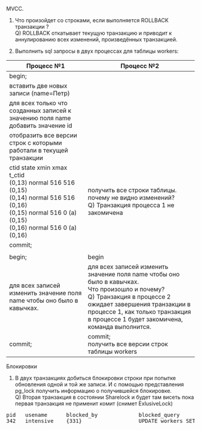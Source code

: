 MVCC.
1) Что произойдет со строками, если выполняется ROLLBACK транзакции ? <br>
Q) ROLLBACK откатывает текущую транзакцию и приводит к аннулированию всех изменений, произведённых транзакцией.

2) Выполнить sql запросы в двух процессах для таблицы workers:

| Процесс №1                                                                       | Процесс №2                                                                                        |
|----------------------------------------------------------------------------------|---------------------------------------------------------------------------------------------------|
| begin;                                                                           |                                                                                                   |
| вставить две новых записи (name=Петр)                                            |                                                                                                   |
| для всех только что созданных  записей к значению поля name добавить значение id<br/> |                                                                                                   |
| отобразить все версии строк с которыми работали в текущей транзакции
|  ctid   state    xmin     xmax    t_ctid  <br> (0,13)  normal  516      516      (0,15) <br> (0,14)  normal  516      516      (0,16) <br> (0,15)  normal  516      0 (a)    (0,15)<br> (0,16)  normal  516      0 (a)    (0,16)                                                                             |    получить все строки таблицы. почему не видно изменений? <br> Q) Транзакция процесса 1 не закомичена                                         |
| commit;                                                                      |                                                                                                       |
|                                                                              |                                                                                                   |
|begin;                                                                            | begin                                                                                             |
|для всех записей изменить значение поля name чтобы оно было в кавычках.                                                                                | для всех записей изменить значение поля name чтобы оно было в кавычках. <br/>Что произошло и почему? <br> Q) Транзакция в процессе 2 ожидает завершения транзакции в процессе 1, как только транзакция в процессе 1 будет закомичена, команда выполнится.|
|commit;                                                                                | commit;<br/>получить все версии строк таблицы workers                                             |


Блокировки
1) В двух транзакциях добиться блокировки строки при попытке обновления одной и той же записи.
И с помощью представления pg_lock получить информацию о получившейся блокировке. <br>
Q) Вторая транзакция в состоянии Sharelock и будет там висеть пока первая транзакция не применит комит (снимет ExlusiveLock) <br>
<pre>
pid   usename      blocked_by             blocked_query
342   intensive    {331}                  UPDATE workers SET name = '"Коля"';
</pre>